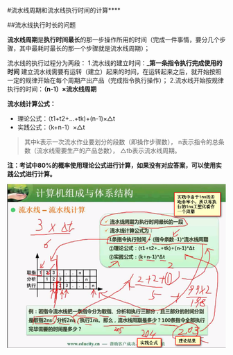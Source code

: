 #流水线周期和流水线执行时间的计算****

##流水线执行时长的问题


**流水线周期**是**执行时间最长**的那一步操作所用的时间（完成一件事情，要分几个步骤，其中最耗时最长的那一个步骤就是流水线周期）；

流水线的执行过程分为两段：
1.流水线的建立时间：_**第一条指令执行完成使用的时间**
建立流水线需要有运转（建立）起来的时间，在运转起来之后，就开始按照一定的规律开始在每个周期产出产品（完成指令执行操作）；
2.流水线开始按规律执行的时间：**（n-1）×流水线周期**

**流水线计算公式：**
* 理论公式：（t1+t2+...+tk)+(n-1)×△t
* 实践公式：（k+n-1）×△t

>其中k表示一次流水作业要划分的段数（即操作步骤数），
n表示指令的总条数（流水线需要生产的产品总数），
△tb表示流水线周期。

**注：考试中80%的概率使用理论公式进行计算，如果没有对应答案，可以使用实践公式进行计算。**

![](/imgs/1.2.8-1流水线时长计算.png)



